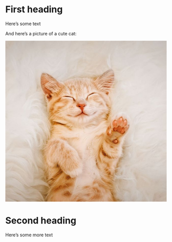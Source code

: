 # First heading

Here’s some text

And here’s a picture of a cute cat:

![](images/blog_post2/image1.png)

# Second heading

Here’s some more text
